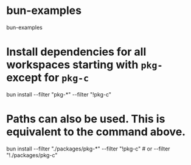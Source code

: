 # bun-examples
bun-examples

# Install dependencies for all workspaces starting with `pkg-` except for `pkg-c`
bun install --filter "pkg-*" --filter "!pkg-c"

# Paths can also be used. This is equivalent to the command above.
bun install --filter "./packages/pkg-*" --filter "!pkg-c" # or --filter "!./packages/pkg-c"
